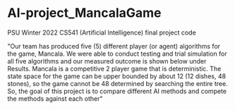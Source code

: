 # AI-project_MancalaGame
PSU Winter 2022 CS541 (Artificial Intelligence) final project code

"Our team has produced five (5) different player (or agent) algorithms for the game, Mancala. 
We were able to conduct testing and trial simulation for all five algorithms and our measured outcome is shown below under Results. 
Mancala is a competitive 2 player game that is deterministic. The state space for the game can be upper bounded by about 12 (12 dishes, 48 stones), so the game cannot be 48 determined by searching the entire tree. 
So, the goal of this project is to compare different AI methods and compete the methods against each other"
